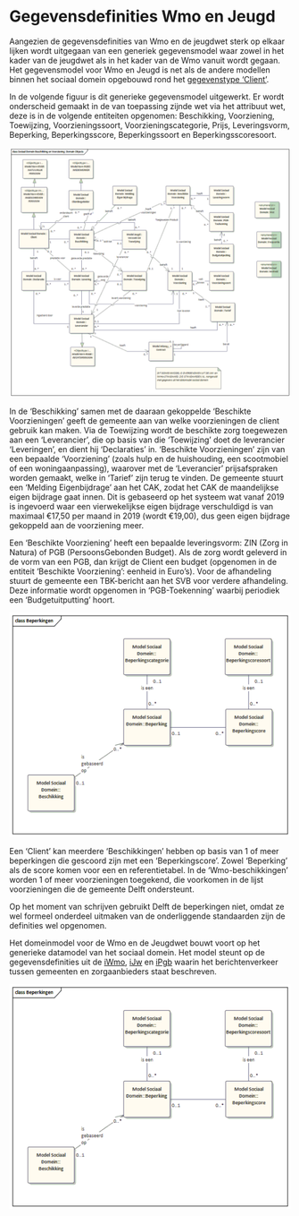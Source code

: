 # Gegevensdefinities Wmo en Jeugd

Aangezien de gegevensdefinities van Wmo en de jeugdwet sterk op elkaar lijken wordt uitgegaan van een generiek gegevensmodel waar zowel in het kader van de jeugdwet als in het kader van de Wmo vanuit wordt gegaan. Het gegevensmodel voor Wmo en Jeugd is net als de andere modellen binnen het sociaal domein opgebouwd rond het [gegevenstype ‘Client’](socdomeingeneriek.md).

In de volgende figuur is dit generieke gegevensmodel uitgewerkt. Er wordt onderscheid gemaakt in de van toepassing zijnde wet via het attribuut wet, deze is in de volgende entiteiten opgenomen: Beschikking, Voorziening, Toewijzing, Voorzieningssoort, Voorzieningscategorie, Prijs, Leveringsvorm, Beperking, Beperkingsscore, Beperkingssoort en Beperkingsscoresoort.

![Beschikkingenen voorzieningen Wmo en Jeugd][sociaalBeschikkingenEnVoorzieningen]

In de ‘Beschikking’ samen met de daaraan gekoppelde ‘Beschikte Voorzieningen’ geeft de gemeente aan van welke voorzieningen de client gebruik kan maken. Via de Toewijzing wordt de beschikte zorg toegewezen aan een ‘Leverancier’, die op basis van die ‘Toewijzing’ doet de leverancier ‘Leveringen’, en dient hij ‘Declaraties’ in. ‘Beschikte Voorzieningen’ zijn van een bepaalde ‘Voorziening’ (zoals hulp en de huishouding, een scootmobiel of een woningaanpassing), waarover met de ‘Leverancier’ prijsafspraken worden gemaakt, welke in ‘Tarief’ zijn terug te vinden.
De gemeente stuurt een ‘Melding Eigenbijdrage’ aan het CAK, zodat het CAK de maandelijkse eigen bijdrage gaat innen. Dit is gebaseerd op het systeem wat vanaf 2019 is ingevoerd waar een vierwekelijkse eigen bijdrage verschuldigd is van maximaal €17,50 per maand in 2019 (wordt €19,00), dus geen eigen bijdrage gekoppeld aan de voorziening meer. 

Een ‘Beschikte Voorziening’ heeft een bepaalde leveringsvorm: ZIN (Zorg in Natura) of PGB (PersoonsGebonden Budget). Als de zorg wordt geleverd in de vorm van een PGB, dan krijgt de Client een budget (opgenomen in de entiteit ‘Beschikte Voorziening’: eenheid in Euro’s). Voor de afhandeling stuurt de gemeente een TBK-bericht aan het SVB voor verdere afhandeling. Deze informatie wordt opgenomen in ‘PGB-Toekenning’ waarbij periodiek een ‘Budgetuitputting’ hoort.

![Beperkingen bij Wmo en Jeugd][sociaalBeperkingen]

Een ‘Client’ kan meerdere ‘Beschikkingen’ hebben op basis van 1 of meer beperkingen die gescoord zijn met een ‘Beperkingscore’. Zowel ‘Beperking’ als de score komen voor een en referentietabel. In de ‘Wmo-beschikkingen’ worden 1 of meer voorzieningen toegekend, die voorkomen in de lijst voorzieningen die de gemeente Delft ondersteunt.

Op het moment van schrijven gebruikt Delft de beperkingen niet, omdat ze wel formeel onderdeel uitmaken van de onderliggende standaarden zijn de definities wel opgenomen.

Het domeinmodel voor de Wmo en de Jeugdwet bouwt voort op het generieke datamodel van het sociaal domein. Het model steunt op de gegevensdefinities uit de [iWmo](https://istandaarden.nl/istandaarden/iwmo), [iJw](https://istandaarden.nl/istandaarden/ijw) en [iPgb](https://istandaarden.nl/istandaarden/ipgb)  waarin het berichtenverkeer tussen gemeenten en zorgaanbieders staat beschreven.



![Beperkingen bij Wmo en Jeugd][sociaalBeperkingen]

[sociaalBeperkingen]: image/EAID_9B278A50_862A_4085_B362_C41392101916.gif "Beperkingen bij Wmo en Jeugd"


[sociaalBeperkingen]: image/EAID_9B278A50_862A_4085_B362_C41392101916.gif "Beperkingen bij Wmo en Jeugd"

[sociaalBeschikkingenEnVoorzieningen]: image/EAID_5AE29494_3572_4924_B2B8_3206E55D71BB.gif "Beschikkingenen voorzieningen Wmo en Jeugd"